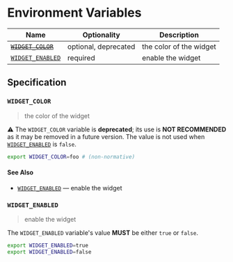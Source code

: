 # Environment Variables

| Name                 | Optionality          | Description             |
| -------------------- | -------------------- | ----------------------- |
| ~~[`WIDGET_COLOR`]~~ | optional, deprecated | the color of the widget |
| [`WIDGET_ENABLED`]   | required             | enable the widget       |

## Specification

### `WIDGET_COLOR`

> the color of the widget

⚠️ The `WIDGET_COLOR` variable is **deprecated**; its use is **NOT RECOMMENDED**
as it may be removed in a future version. The value is not used when
[`WIDGET_ENABLED`] is `false`.

```bash
export WIDGET_COLOR=foo # (non-normative)
```

#### See Also

- [`WIDGET_ENABLED`] — enable the widget

### `WIDGET_ENABLED`

> enable the widget

The `WIDGET_ENABLED` variable's value **MUST** be either `true` or `false`.

```bash
export WIDGET_ENABLED=true
export WIDGET_ENABLED=false
```

<!-- references -->

[`widget_color`]: #WIDGET_COLOR
[`widget_enabled`]: #WIDGET_ENABLED
